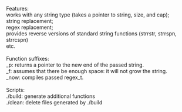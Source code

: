 Features:
<br>
works with any string type (takes a pointer to string, size, and cap);
<br>
string replacement;
<br>
regex replacement;
<br>
provides reverse versions of standard string functions (strrstr, strrspn, strrcspn)
<br>
etc.
<br>
<br>
Function suffixes:
<br>
_p: returns a pointer to the new end of the passed string.
<br>
_f: assumes that there be enough space: it will not grow the string.
<br>
_now: compiles passed regex_t.
<br>
<br>
Scripts:
<br>
./build: generate additional functions
<br>
./clean: delete files generated by ./build
